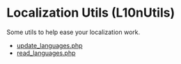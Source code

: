 # Localization Utils (L10nUtils)

Some utils to help ease your localization work.

- [update_languages.php](update_languages.php)
- [read_languages.php](read_languages.php)
